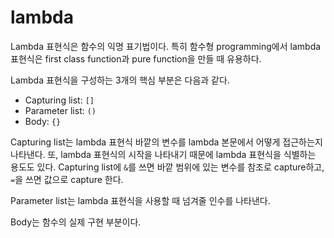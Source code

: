 # lambda

Lambda 표현식은 함수의 익명 표기법이다. 특히 함수형 programming에서 lambda 표현식은 first class function과 pure function을 만들 때 유용하다.

Lambda 표현식을 구성하는 3개의 핵심 부분은 다음과 같다.

* Capturing list: `[]`
* Parameter list: `()`
* Body: `{}`

Capturing list는 lambda 표현식 바깥의 변수를 lambda 본문에서 어떻게 접근하는지 나타낸다. 또, lambda 표현식의 시작을 나타내기 때문에 lambda 표현식을 식별하는 용도도 있다. Capturing list에 `&`를 쓰면 바깥 범위에 있는 변수를 참조로 capture하고, `=`을 쓰면 값으로 capture 한다.

Parameter list는 lambda 표현식을 사용할 때 넘겨줄 인수를 나타낸다.

Body는 함수의 실제 구현 부분이다.
